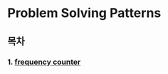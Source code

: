 # Problem Solving Patterns

## 목차

### 1. [frequency counter](https://github.com/HyeonJu-C/problem-solving-pattern/commit/3ce8cb588e83bec199ca8d55b0caaa4f2adf9590)
